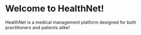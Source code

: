 # Welcome to HealthNet!

HealthNet is a medical management platform designed for both practitioners and patients alike!
